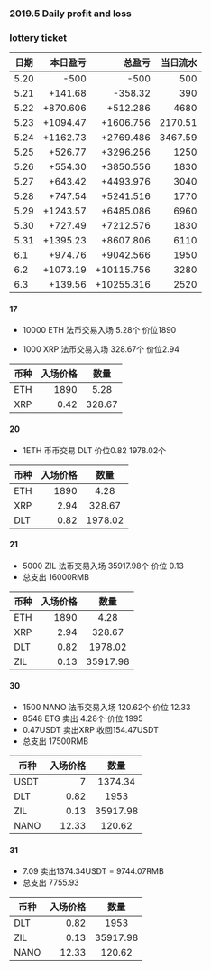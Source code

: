 ### 2019.5 Daily profit and loss

### lottery ticket

| 日期       | 本日盈亏    |  总盈亏  |当日流水|
| --------   | -----:   | ----: | ----: |
| 5.20       |    -500 |   -500 |500 |
| 5.21        | +141.68      | -358.32      |390 |
| 5.22        | +870.606      | +512.286      |4680|
| 5.23        | +1094.47      | +1606.756      |2170.51|
| 5.24        | +1162.73      | +2769.486      |3467.59|
| 5.25        | +526.77      | +3296.256      |1250|
| 5.26        | +554.30      | +3850.556      |1830|
| 5.27        | +643.42      | +4493.976      |3040|
| 5.28        | +747.54     | +5241.516      |1770|
| 5.29        | +1243.57     | +6485.086      |6960|
| 5.30        | +727.49     | +7212.576      |1830|
| 5.31        | +1395.23     | +8607.806      |6110|
| 6.1        | +974.76     | +9042.566      |1950|
| 6.2        | +1073.19     | +10115.756      |3280|
| 6.3        | +139.56     | +10255.316      |2520|


#### 17

- 10000 ETH 法币交易入场 5.28个 价位1890

- 1000 XRP 法币交易入场 328.67个 价位2.94

| 币种       | 入场价格    |  数量  |
| --------   | -----:   | :----: |
| ETH       |    1890  |   5.28 |
| XRP        | 0.42      |   328.67    |


#### 20

- 1ETH 币币交易 DLT 价位0.82 1978.02个

| 币种       | 入场价格    |  数量  |
| --------   | -----:   | :----: |
| ETH       |    1890  |   4.28 |
| XRP        | 2.94      |   328.67    |
| DLT        | 0.82      |   1978.02    |

#### 21

- 5000 ZIL 法币交易入场 35917.98个 价位 0.13
- 总支出 16000RMB

| 币种       | 入场价格    |  数量  |
| --------   | -----:   | :----: |
| ETH       |    1890  |   4.28 |
| XRP        | 2.94      |   328.67    |
| DLT        | 0.82      |   1978.02    |
| ZIL        | 0.13      |   35917.98    |

#### 30

- 1500 NANO 法币交易入场 120.62个 价位 12.33
- 8548 ETG 卖出 4.28个 价位 1995
- 0.47USDT 卖出XRP 收回154.47USDT
- 总支出 17500RMB

| 币种       | 入场价格    |  数量  |
| --------   | -----:   | :----: |
| USDT       |    7  |   1374.34 |
| DLT        | 0.82      |   1953    |
| ZIL        | 0.13      |   35917.98    |
| NANO        | 12.33      |   120.62    |

#### 31

- 7.09 卖出1374.34USDT = 9744.07RMB
- 总支出 7755.93

| 币种       | 入场价格    |  数量  |
| --------   | -----:   | :----: |
| DLT        | 0.82      |   1953    |
| ZIL        | 0.13      |   35917.98    |
| NANO        | 12.33      |   120.62    |






